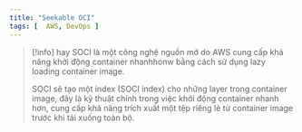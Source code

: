 ```yaml
---
title: "Seekable OCI"
tags: [  AWS, DevOps ]
---
```


> [!info]
> hay SOCI là một công nghệ nguồn mở do AWS cung cấp khả năng khởi động container nhanhhonw bằng cách
> sử dụng lazy loading container image.
>
> SOCI sẽ tạo một index (SOCI index) cho những layer trong container image, đây là kỹ thuật chính trong
> việc khởi động container nhanh hơn, cung cấp khả năng trích xuất một tệp riêng lẻ từ container image
> trước khi tải xuống toàn bộ.